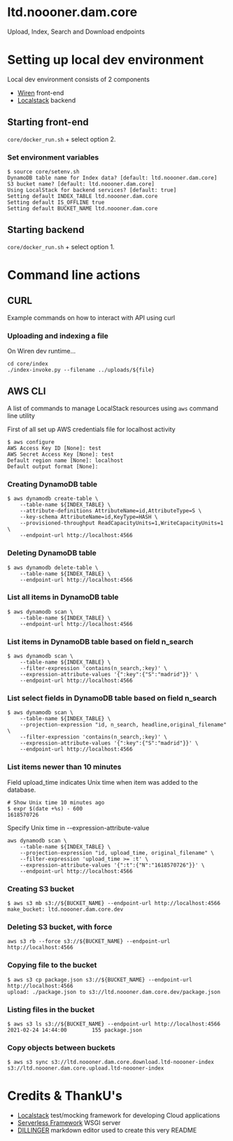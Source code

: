 # ltd.noooner.dam.core

Upload, Index, Search and Download endpoints

# Setting up local dev environment

Local dev environment consists of 2 components

* [Wiren](https://github.com/localstack/localstack) front-end
* [Localstack](https://github.com/localstack/localstack) backend

## Starting front-end

`core/docker_run.sh` + select option 2.


### Set environment variables

```
$ source core/setenv.sh
DynamoDB table name for Index data? [default: ltd.noooner.dam.core]  
S3 bucket name? [default: ltd.noooner.dam.core] 
Using LocalStack for backend services? [default: true] 
Setting default INDEX_TABLE ltd.noooner.dam.core
Setting default IS_OFFLINE true
Setting default BUCKET_NAME ltd.noooner.dam.core
```

## Starting backend

`core/docker_run.sh` + select option 1.

# Command line actions

## CURL

Example commands on how to interact with API using curl

### Uploading and indexing a file

On Wiren dev runtime...
```
cd core/index
./index-invoke.py --filename ../uploads/${file}

```

## AWS CLI

A list of commands to manage LocalStack resources using `aws` command line utility

First of all set up AWS credentials file for localhost activity
```
$ aws configure
AWS Access Key ID [None]: test
AWS Secret Access Key [None]: test
Default region name [None]: localhost
Default output format [None]: 
```

### Creating DynamoDB table
```
$ aws dynamodb create-table \
    --table-name ${INDEX_TABLE} \
    --attribute-definitions AttributeName=id,AttributeType=S \
    --key-schema AttributeName=id,KeyType=HASH \
    --provisioned-throughput ReadCapacityUnits=1,WriteCapacityUnits=1 \
    --endpoint-url http://localhost:4566
```

### Deleting DynamoDB table
```
$ aws dynamodb delete-table \
    --table-name ${INDEX_TABLE} \
    --endpoint-url http://localhost:4566
```

### List all items in DynamoDB table
```
$ aws dynamodb scan \
    --table-name ${INDEX_TABLE} \
    --endpoint-url http://localhost:4566
```

### List items in DynamoDB table based on field n_search
```
$ aws dynamodb scan \
    --table-name ${INDEX_TABLE} \
    --filter-expression 'contains(n_search,:key)' \
    --expression-attribute-values '{":key":{"S":"madrid"}}' \
    --endpoint-url http://localhost:4566
```

### List select fields in DynamoDB table based on field n_search
```
$ aws dynamodb scan \
    --table-name ${INDEX_TABLE} \
    --projection-expression "id, n_search, headline,original_filename" \
    --filter-expression 'contains(n_search,:key)' \
    --expression-attribute-values '{":key":{"S":"madrid"}}' \
    --endpoint-url http://localhost:4566
```

### List items newer than 10 minutes

Field upload_time indicates Unix time when item was added to the database.

```
# Show Unix time 10 minutes ago
$ expr $(date +%s) - 600
1618570726
```
Specify Unix time in --expression-attribute-value
```
aws dynamodb scan \
    --table-name ${INDEX_TABLE} \
    --projection-expression "id, upload_time, original_filename" \
    --filter-expression 'upload_time >= :t' \
    --expression-attribute-values '{":t":{"N":"1618570726"}}' \
    --endpoint-url http://localhost:4566
```

### Creating S3 bucket
```
$ aws s3 mb s3://${BUCKET_NAME} --endpoint-url http://localhost:4566
make_bucket: ltd.noooner.dam.core.dev
```

### Deleting S3 bucket, with force
```
aws s3 rb --force s3://${BUCKET_NAME} --endpoint-url http://localhost:4566
```

### Copying file to the bucket
```
$ aws s3 cp package.json s3://${BUCKET_NAME} --endpoint-url http://localhost:4566
upload: ./package.json to s3://ltd.noooner.dam.core.dev/package.json 
```

### Listing files in the bucket
```
$ aws s3 ls s3://${BUCKET_NAME} --endpoint-url http://localhost:4566
2021-02-24 14:44:00        155 package.json
```

### Copy objects between buckets

```
$ aws s3 sync s3://ltd.noooner.dam.core.download.ltd-noooner-index s3://ltd.noooner.dam.core.upload.ltd-noooner-index
```

# Credits & ThankU's
* [Localstack](https://github.com/localstack/localstack) test/mocking framework for developing Cloud applications
* [Serverless Framework](https://www.serverless.com/plugins/serverless-wsgi) WSGI server
* [DILLINGER](https://dillinger.io/) markdown editor used to create this very README